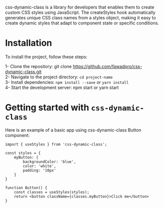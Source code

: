 css-dynamic-class is a library for developers that enables them to create custom CSS styles using JavaScript. The createStyles hook automatically generates unique CSS class names from a styles object, making it easy to create dynamic styles that adapt to component state or specific conditions.

# Installation

To install the project, follow these steps:

1- Clone the repository: git clone https://github.com/fawadpro/css-dynamic-class.git <br />
2- Navigate to the project directory: `cd project-name` <br />
3- Install dependencies: `npm install --save` or `yarn install` <br />
4- Start the development server: npm start or yarn start <br />

# Getting started with `css-dynamic-class`

Here is an example of a basic app using css-dynamic-class Button component:<br/>

```
import { useStyles } from 'css-dynamic-class';

const styles = {
    myButton: {
        backgroundColor: 'blue',
        color: 'white',
        padding: '10px'
    }
}

function Button() {
    const classes = useStyles(styles);
    return <button className={classes.myButton}>Click me</button>
}
```
